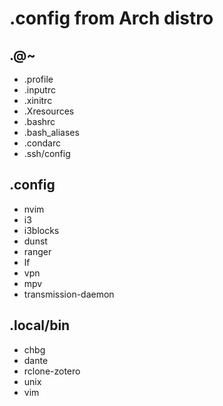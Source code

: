 # .config from Arch distro
## .@~
* .profile
* .inputrc
* .xinitrc
* .Xresources
* .bashrc
* .bash_aliases
* .condarc
* .ssh/config

## .config
* nvim
* i3
* i3blocks
* dunst
* ranger
* lf
* vpn
* mpv
* transmission-daemon

## .local/bin
* chbg
* dante
* rclone-zotero
* unix
* vim
